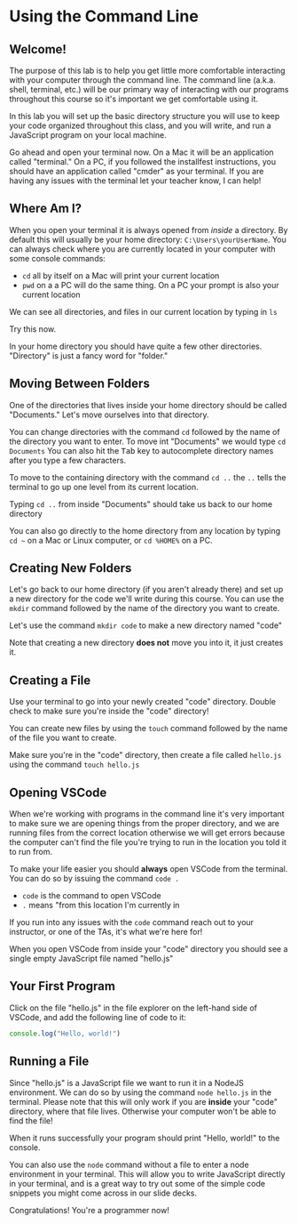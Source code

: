 # Using the Command Line

## Welcome!

The purpose of this lab is to help you get  little more comfortable interacting with your computer through the command line. The command line (a.k.a. shell, terminal, etc.) will be our primary way of interacting with our programs throughout this course so it's important we get comfortable using it.

In this lab you will set up the basic directory structure you will use to keep your code organized throughout this class, and you will write, and run a JavaScript program on your local machine.

Go ahead and open your terminal now. On a Mac it will be an application called "terminal." On a PC, if you followed the installfest instructions, you should have an application called "cmder" as your terminal. If you are having any issues with the terminal let your teacher know, I can help! 

## Where Am I?

When you open your terminal it is always opened from *inside* a directory. By default this will usually be your home directory: `C:\Users\yourUserName`. You can always check where you are currently located in your computer with some console commands:

- `cd` all by itself on a Mac will print your current location
- `pwd` on a a PC will do the same thing. On a PC your prompt is also your current location

We can see all directories, and files in our current location by typing in `ls`

Try this now.

In your home directory you should have quite a few other directories. "Directory" is just a fancy word for "folder."

## Moving Between Folders

One of the directories that lives inside your home directory should be called "Documents." Let's move ourselves into that directory.

You can change directories with the command `cd` followed by the name of the directory you want to enter. To move int "Documents" we would type `cd Documents` You can also hit the <kbd>Tab</kbd> key to autocomplete directory names after you type a few characters.

To move to the containing directory with the command `cd ..` the `..` tells the terminal to go up one level from its current location.

Typing `cd ..` from inside "Documents" should take us back to our home directory

You can also go directly to the home directory from any location by typing `cd ~` on a Mac or Linux computer, or `cd %HOME%` on a PC.

## Creating New Folders

Let's go back to our home directory (if you aren't already there) and set up a new directory for the code we'll write during this course. You can use the `mkdir` command followed by the name of the directory you want to create.

Let's use the command `mkdir code` to make a new directory named "code"

Note that creating a new directory **does not** move you into it, it just creates it.

## Creating a File

Use your terminal to go into your newly created "code" directory. Double check to make sure you're inside the "code" directory!

You can create new files by using the `touch` command followed by the name of the file you want to create.

Make sure you're in the "code" directory, then create a file called `hello.js` using the command `touch hello.js`

## Opening VSCode

When we're working with programs in the command line it's very important to make sure we are opening things from the proper directory, and we are running files from the correct location otherwise we will get errors because the computer can't find the file you're trying to run in the location you told it to run from.

To make your life easier you should **always** open VSCode from the terminal. You can do so by issuing the command `code .`

  - `code` is the command to open VSCode
  - `.` means "from this location I'm currently in

If you run into any issues with the `code` command reach out to your instructor, or one of the TAs, it's what we're here for!

When you open VSCode from inside your "code" directory you should see a single empty JavaScript file named "hello.js"

## Your First Program

Click on the file "hello.js" in the file explorer on the left-hand side of VSCode, and add the following line of code to it:

```js
console.log("Hello, world!")
```

## Running a File

Since "hello.js" is a JavaScript file we want to run it in a NodeJS environment. We can do so by using the command `node hello.js` in the terminal. Please note that this will only work if you are **inside** your "code" directory, where that file lives. Otherwise your computer won't be able to find the file!

When it runs successfully your program should print "Hello, world!" to the console.

You can also use the `node` command without a file to enter a node environment in your terminal. This will allow you to write JavaScript directly in your terminal, and is a great way to try out some of the simple code snippets you might come across in our slide decks.

Congratulations! You're a programmer now!
